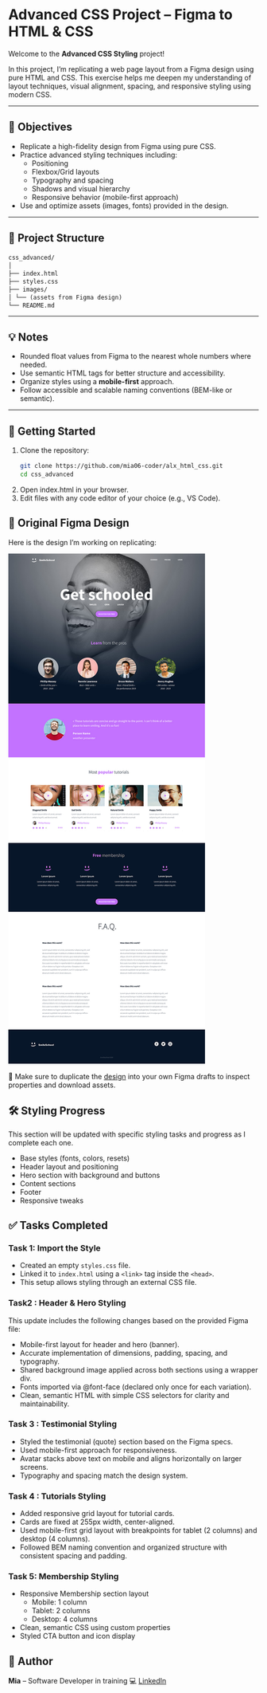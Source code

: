 # Advanced CSS Project – Figma to HTML & CSS

Welcome to the **Advanced CSS Styling** project!

In this project, I’m replicating a web page layout from a Figma design using pure HTML and CSS. This exercise helps me deepen my understanding of layout techniques, visual alignment, spacing, and responsive styling using modern CSS.

---

## 🎯 Objectives

- Replicate a high-fidelity design from Figma using pure CSS.
- Practice advanced styling techniques including:
  - Positioning
  - Flexbox/Grid layouts
  - Typography and spacing
  - Shadows and visual hierarchy
  - Responsive behavior (mobile-first approach)
- Use and optimize assets (images, fonts) provided in the design.

---

## 📁 Project Structure

```plaintext
css_advanced/
│
├── index.html
├── styles.css
├── images/
│ └── (assets from Figma design)
└── README.md
```

---

## 💡 Notes

- Rounded float values from Figma to the nearest whole numbers where needed.
- Use semantic HTML tags for better structure and accessibility.
- Organize styles using a **mobile-first** approach.
- Follow accessible and scalable naming conventions (BEM-like or semantic).

---

## 🚀 Getting Started

1. Clone the repository:
   ```bash
   git clone https://github.com/mia06-coder/alx_html_css.git
   cd css_advanced
   ```
2. Open index.html in your browser.
3. Edit files with any code editor of your choice (e.g., VS Code).

## 🎨 Original Figma Design

Here is the design I’m working on replicating:

![Figma Design Screenshot](./images/figma-design.png)

📌 Make sure to duplicate the [design](https://www.figma.com/design/lf3pF5UxyelYnpSPKQeoc0/Homepage--Copy-?node-id=0-1&t=oy5udNjvklosO7Yl-1) into your own Figma drafts to inspect properties and download assets.

## 🛠️ Styling Progress

This section will be updated with specific styling tasks and progress as I complete each one.

- Base styles (fonts, colors, resets)
- Header layout and positioning
- Hero section with background and buttons
- Content sections
- Footer
- Responsive tweaks

## ✅ Tasks Completed

### Task 1: Import the Style

- Created an empty `styles.css` file.
- Linked it to `index.html` using a `<link>` tag inside the `<head>`.
- This setup allows styling through an external CSS file.

### Task2 : Header & Hero Styling

This update includes the following changes based on the provided Figma file:

- Mobile-first layout for header and hero (banner).
- Accurate implementation of dimensions, padding, spacing, and typography.
- Shared background image applied across both sections using a wrapper div.
- Fonts imported via @font-face (declared only once for each variation).
- Clean, semantic HTML with simple CSS selectors for clarity and maintainability.

### Task 3 : Testimonial Styling

- Styled the testimonial (quote) section based on the Figma specs.
- Used mobile-first approach for responsiveness.
- Avatar stacks above text on mobile and aligns horizontally on larger screens.
- Typography and spacing match the design system.

### Task 4 : Tutorials Styling

- Added responsive grid layout for tutorial cards.
- Cards are fixed at 255px width, center-aligned.
- Used mobile-first grid layout with breakpoints for tablet (2 columns) and desktop (4 columns).
- Followed BEM naming convention and organized structure with consistent spacing and padding.

### Task 5: Membership Styling

- Responsive Membership section layout
  - Mobile: 1 column
  - Tablet: 2 columns
  - Desktop: 4 columns
- Clean, semantic CSS using custom properties
- Styled CTA button and icon display

## 📌 Author

**Mia** – Software Developer in training 💻
[LinkedIn](https://www.linkedin.com/in/mia-mudzingwa)
